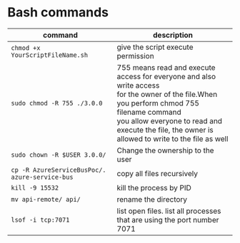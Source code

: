 # Bash commands

command | description
-- | --
`chmod +x YourScriptFileName.sh` | give the script execute permission
`sudo chmod -R 755 ./3.0.0` | 755 means read and execute access for everyone and also write access <br /> for the owner of the file.When you perform chmod 755 filename command  <br />you allow everyone to read and execute the file, the owner is allowed to write to the file as well
`sudo chown -R $USER 3.0.0/` | Change the ownership to the user
`cp -R AzureServiceBusPoc/. azure-service-bus` | copy all files recursively
`kill -9 15532` | kill the process by PID
`mv api-remote/ api/` | rename the directory
`lsof -i tcp:7071` | list open files. list all processes that are using the port number 7071
